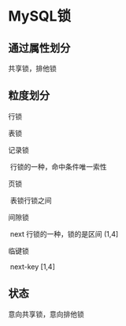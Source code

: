 # MySQL锁

## 通过属性划分

共享锁，排他锁

## 粒度划分

行锁

表锁

记录锁

​	行锁的一种，命中条件唯一索性

页锁

​	表锁行锁之间

间隙锁 

​	next 行锁的一种，锁的是区间 (1,4]

临键锁

​	next-key [1,4]

## 状态

意向共享锁，意向排他锁

